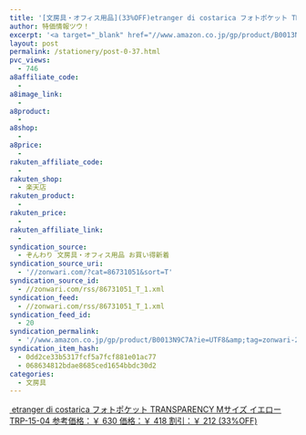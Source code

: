 ```yaml
---
title: '[文房具・オフィス用品](33%OFF)etranger di costarica フォトポケット TRANSPARENCY Mサイズ イエロー TRP-15-04 ￥418'
author: 特価情報ツウ！
excerpt: '<a target="_blank" href="//www.amazon.co.jp/gp/product/B0013N9C7A?ie=UTF8&amp;tag=zonwari-22&amp;linkCode=as2&amp;camp=247&amp;creative=7399&amp;creativeASIN=B0013N9C7A"><img src="//ecx.images-amazon.com/images/I/31FVtphYHnL._SL100_.jpg"><br>etranger di costarica &#12501;&#12457;&#12488;&#12509;&#12465;&#12483;&#12488; TRANSPARENCY M&#12469;&#12452;&#12474; &#12452;&#12456;&#12525;&#12540; TRP-15-04<br>&#21442;&#32771;&#20385;&#26684;&#65306;&#65509; 630<br>&#20385;&#26684;&#65306;&#65509; 418<br>&#21106;&#24341;&#65306;&#65509; 212 (33%OFF)</a>'
layout: post
permalink: /stationery/post-0-37.html
pvc_views:
  - 746
a8affiliate_code:
  -
a8image_link:
  -
a8product:
  -
a8shop:
  -
a8price:
  -
rakuten_affiliate_code:
  -
rakuten_shop:
  - 楽天店
rakuten_product:
  -
rakuten_price:
  -
rakuten_affiliate_link:
  -
syndication_source:
  - ぞんわり 文房具・オフィス用品 お買い得新着
syndication_source_uri:
  - '//zonwari.com/?cat=86731051&sort=T'
syndication_source_id:
  - //zonwari.com/rss/86731051_T_1.xml
syndication_feed:
  - //zonwari.com/rss/86731051_T_1.xml
syndication_feed_id:
  - 20
syndication_permalink:
  - '//www.amazon.co.jp/gp/product/B0013N9C7A?ie=UTF8&amp;tag=zonwari-22&amp;linkCode=as2&amp;camp=247&amp;creative=7399&amp;creativeASIN=B0013N9C7A'
syndication_item_hash:
  - 0dd2ce33b5317fcf5a7fcf881e01ac77
  - 068634812bdae8685ced1654bbdc30d2
categories:
  - 文房具
---
```

[<img src='//i1.wp.com/ecx.images-amazon.com/images/I/31FVtphYHnL._SL150_.jpg?w=546' title="" alt="" data-recalc-dims="1" />
etranger di costarica フォトポケット TRANSPARENCY Mサイズ イエロー TRP-15-04
参考価格：￥ 630
価格：￥ 418
割引：￥ 212 (33%OFF)][1]

 [1]: //www.amazon.co.jp/gp/product/B0013N9C7A?ie=UTF8&#038;tag=tokkajohotsu-22&#038;linkCode=as2&#038;camp=247&#038;creative=7399&#038;creativeASIN=B0013N9C7A
